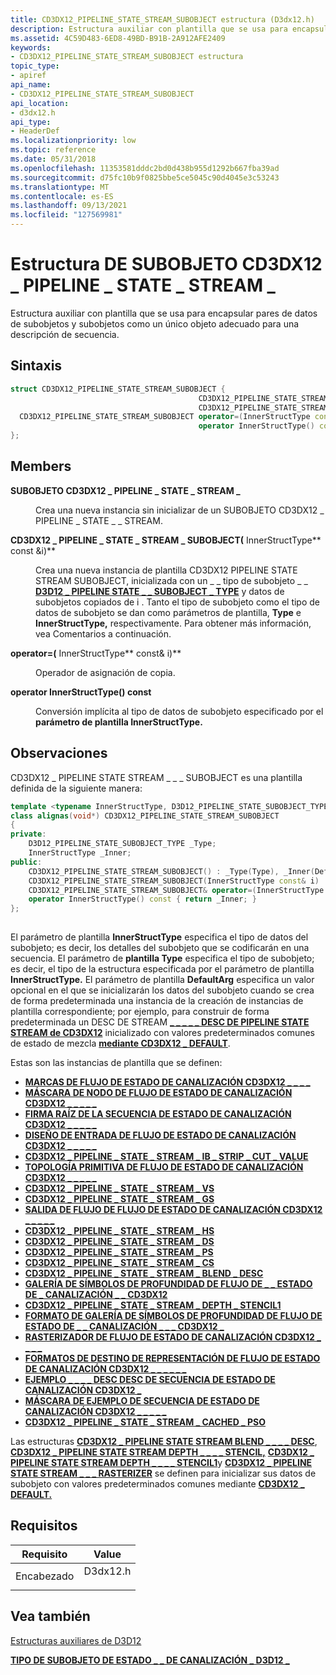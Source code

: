 ```yaml
---
title: CD3DX12_PIPELINE_STATE_STREAM_SUBOBJECT estructura (D3dx12.h)
description: Estructura auxiliar con plantilla que se usa para encapsular pares de datos de subobjetos y subobjetos como un único objeto adecuado para una descripción de secuencia.
ms.assetid: 4C59D483-6ED8-49BD-B91B-2A912AFE2409
keywords:
- CD3DX12_PIPELINE_STATE_STREAM_SUBOBJECT estructura
topic_type:
- apiref
api_name:
- CD3DX12_PIPELINE_STATE_STREAM_SUBOBJECT
api_location:
- d3dx12.h
api_type:
- HeaderDef
ms.localizationpriority: low
ms.topic: reference
ms.date: 05/31/2018
ms.openlocfilehash: 11353581dddc2bd0d438b955d1292b667fba39ad
ms.sourcegitcommit: d75fc10b9f0825bbe5ce5045c90d4045e3c53243
ms.translationtype: MT
ms.contentlocale: es-ES
ms.lasthandoff: 09/13/2021
ms.locfileid: "127569981"
---
```

# <a name="cd3dx12_pipeline_state_stream_subobject-structure"></a>Estructura DE SUBOBJETO CD3DX12 \_ PIPELINE \_ STATE \_ STREAM \_

Estructura auxiliar con plantilla que se usa para encapsular pares de datos de subobjetos y subobjetos como un único objeto adecuado para una descripción de secuencia.

## <a name="syntax"></a>Sintaxis


```C++
struct CD3DX12_PIPELINE_STATE_STREAM_SUBOBJECT {
                                          CD3DX12_PIPELINE_STATE_STREAM_SUBOBJECT;
                                          CD3DX12_PIPELINE_STATE_STREAM_SUBOBJECT(InnerStructType const &i);
  CD3DX12_PIPELINE_STATE_STREAM_SUBOBJECT operator=(InnerStructType const& i);
                                          operator InnerStructType() const;
};
```



## <a name="members"></a>Members

<dl> <dt>

**SUBOBJETO CD3DX12 \_ PIPELINE \_ STATE \_ STREAM \_**
</dt> <dd>

Crea una nueva instancia sin inicializar de un SUBOBJETO CD3DX12 \_ PIPELINE \_ STATE \_ \_ STREAM.

</dd> <dt>

**CD3DX12 \_ PIPELINE \_ STATE \_ STREAM \_ SUBOBJECT(** InnerStructType** const &i)**
</dt> <dd>

Crea una nueva instancia de plantilla CD3DX12 PIPELINE STATE STREAM SUBOBJECT, inicializada con un \_ \_ tipo de subobjeto \_ \_ [**D3D12 \_ PIPELINE STATE \_ \_ SUBOBJECT \_ TYPE**](/windows/desktop/api/d3d12/ne-d3d12-d3d12_pipeline_state_subobject_type) y datos de subobjetos copiados de i . Tanto el tipo de subobjeto como el tipo de datos de subobjeto se dan como parámetros de plantilla, **Type** e **InnerStructType,** respectivamente. Para obtener más información, vea Comentarios a continuación.

</dd> <dt>

**operator=(** InnerStructType** const& i)**
</dt> <dd>

Operador de asignación de copia.

</dd> <dt>

**operator **InnerStructType**() const**
</dt> <dd>

Conversión implícita al tipo de datos de subobjeto especificado por el **parámetro de plantilla InnerStructType.**

</dd> </dl>

## <a name="remarks"></a>Observaciones

CD3DX12 \_ PIPELINE STATE STREAM \_ \_ \_ SUBOBJECT es una plantilla definida de la siguiente manera:


```C++
template <typename InnerStructType, D3D12_PIPELINE_STATE_SUBOBJECT_TYPE Type, typename DefaultArg = InnerStructType>
class alignas(void*) CD3DX12_PIPELINE_STATE_STREAM_SUBOBJECT
{
private:
    D3D12_PIPELINE_STATE_SUBOBJECT_TYPE _Type;
    InnerStructType _Inner;
public:
    CD3DX12_PIPELINE_STATE_STREAM_SUBOBJECT() : _Type(Type), _Inner(DefaultArg()) {}
    CD3DX12_PIPELINE_STATE_STREAM_SUBOBJECT(InnerStructType const& i) : _Type(Type), _Inner(i) {}
    CD3DX12_PIPELINE_STATE_STREAM_SUBOBJECT& operator=(InnerStructType const& i) { _Inner = i; return *this; }
    operator InnerStructType() const { return _Inner; }
};  
          
```



El parámetro de plantilla **InnerStructType** especifica el tipo de datos del subobjeto; es decir, los detalles del subobjeto que se codificarán en una secuencia. El parámetro de **plantilla Type** especifica el tipo de subobjeto; es decir, el tipo de la estructura especificada por el parámetro de plantilla **InnerStructType.** El parámetro de plantilla **DefaultArg** especifica un valor opcional en el que se inicializarán los datos del subobjeto cuando se crea de forma predeterminada una instancia de la creación de instancias de plantilla correspondiente; por ejemplo, para construir de forma predeterminada un DESC DE STREAM [**\_ \_ \_ \_ \_ DESC DE PIPELINE STATE STREAM de CD3DX12**](cd3dx12-pipeline-state-stream-blend-desc.md) inicializado con valores predeterminados comunes de estado de mezcla [**mediante CD3DX12 \_ DEFAULT**](cd3dx12-default.md).

Estas son las instancias de plantilla que se definen:

-   [**MARCAS DE FLUJO DE ESTADO DE CANALIZACIÓN CD3DX12 \_ \_ \_ \_**](cd3dx12-pipeline-state-stream-flags.md)
-   [**MÁSCARA DE NODO DE FLUJO DE ESTADO DE CANALIZACIÓN CD3DX12 \_ \_ \_ \_ \_**](cd3dx12-pipeline-state-stream-node-mask.md)
-   [**FIRMA RAÍZ DE LA SECUENCIA DE ESTADO DE CANALIZACIÓN CD3DX12 \_ \_ \_ \_ \_**](cd3dx12-pipeline-state-stream-root-signature.md)
-   [**DISEÑO DE ENTRADA DE FLUJO DE ESTADO DE CANALIZACIÓN CD3DX12 \_ \_ \_ \_ \_**](cd3dx12-pipeline-state-stream-input-layout.md)
-   [**CD3DX12 \_ PIPELINE \_ STATE \_ STREAM \_ IB \_ STRIP \_ CUT \_ VALUE**](cd3dx12-pipeline-state-stream-ib-strip-cut-value.md)
-   [**TOPOLOGÍA PRIMITIVA DE FLUJO DE ESTADO DE CANALIZACIÓN CD3DX12 \_ \_ \_ \_ \_**](cd3dx12-pipeline-state-stream-primitive-topology.md)
-   [**CD3DX12 \_ PIPELINE \_ STATE \_ STREAM \_ VS**](cd3dx12-pipeline-state-stream-vs.md)
-   [**CD3DX12 \_ PIPELINE \_ STATE \_ STREAM \_ GS**](cd3dx12-pipeline-state-stream-gs.md)
-   [**SALIDA DE FLUJO DE FLUJO DE ESTADO DE CANALIZACIÓN CD3DX12 \_ \_ \_ \_ \_**](cd3dx12-pipeline-state-stream-stream-output.md)
-   [**CD3DX12 \_ PIPELINE \_ STATE \_ STREAM \_ HS**](cd3dx12-pipeline-state-stream-hs.md)
-   [**CD3DX12 \_ PIPELINE \_ STATE \_ STREAM \_ DS**](cd3dx12-pipeline-state-stream-ds.md)
-   [**CD3DX12 \_ PIPELINE \_ STATE \_ STREAM \_ PS**](cd3dx12-pipeline-state-stream-ps.md)
-   [**CD3DX12 \_ PIPELINE \_ STATE \_ STREAM \_ CS**](cd3dx12-pipeline-state-stream-cs.md)
-   [**CD3DX12 \_ PIPELINE \_ STATE \_ STREAM \_ BLEND \_ DESC**](cd3dx12-pipeline-state-stream-blend-desc.md)
-   [**GALERÍA DE SÍMBOLOS DE PROFUNDIDAD DE FLUJO DE \_ \_ ESTADO DE \_ CANALIZACIÓN \_ \_ CD3DX12**](cd3dx12-pipeline-state-stream-depth-stencil.md)
-   [**CD3DX12 \_ PIPELINE \_ STATE \_ STREAM \_ DEPTH \_ STENCIL1**](cd3dx12-pipeline-state-stream-depth-stencil1.md)
-   [**FORMATO DE GALERÍA DE SÍMBOLOS DE PROFUNDIDAD DE FLUJO DE ESTADO DE \_ \_ CANALIZACIÓN \_ \_ \_ CD3DX12 \_**](cd3dx12-pipeline-state-stream-depth-stencil-format.md)
-   [**RASTERIZADOR DE FLUJO DE ESTADO DE CANALIZACIÓN CD3DX12 \_ \_ \_ \_**](cd3dx12-pipeline-state-stream-rasterizer.md)
-   [**FORMATOS DE DESTINO DE REPRESENTACIÓN DE FLUJO DE ESTADO DE CANALIZACIÓN CD3DX12 \_ \_ \_ \_ \_ \_**](cd3dx12-pipeline-state-stream-render-target-formats.md)
-   [**EJEMPLO \_ \_ \_ \_ DESC DESC DE SECUENCIA DE ESTADO DE CANALIZACIÓN CD3DX12 \_**](cd3dx12-pipeline-state-stream-sample-desc.md)
-   [**MÁSCARA DE EJEMPLO DE SECUENCIA DE ESTADO DE CANALIZACIÓN CD3DX12 \_ \_ \_ \_ \_**](cd3dx12-pipeline-state-stream-sample-mask.md)
-   [**CD3DX12 \_ PIPELINE \_ STATE \_ STREAM \_ CACHED \_ PSO**](cd3dx12-pipeline-state-stream-cached-pso.md)

Las estructuras [**CD3DX12 \_ PIPELINE STATE STREAM BLEND \_ \_ \_ \_ DESC**](cd3dx12-pipeline-state-stream-blend-desc.md), [**CD3DX12 \_ PIPELINE STATE STREAM DEPTH \_ \_ \_ \_ STENCIL,**](cd3dx12-pipeline-state-stream-depth-stencil.md) [**CD3DX12 \_ PIPELINE STATE STREAM DEPTH \_ \_ \_ \_ STENCIL1**](cd3dx12-pipeline-state-stream-depth-stencil1.md)y [**CD3DX12 \_ PIPELINE STATE STREAM \_ \_ \_ RASTERIZER**](cd3dx12-pipeline-state-stream-rasterizer.md) se definen para inicializar sus datos de subobjeto con valores predeterminados comunes mediante [**CD3DX12 \_ DEFAULT.**](cd3dx12-default.md)

## <a name="requirements"></a>Requisitos



| Requisito | Value |
|-------------------|-------------------------------------------------------------------------------------|
| Encabezado<br/> | <dl> <dt>D3dx12.h</dt> </dl> |



## <a name="see-also"></a>Vea también

<dl> <dt>

[Estructuras auxiliares de D3D12](helper-structures-for-d3d12.md)
</dt> <dt>

[**TIPO DE SUBOBJETO DE ESTADO \_ \_ DE CANALIZACIÓN \_ D3D12 \_**](/windows/desktop/api/d3d12/ne-d3d12-d3d12_pipeline_state_subobject_type)
</dt> </dl>

 


